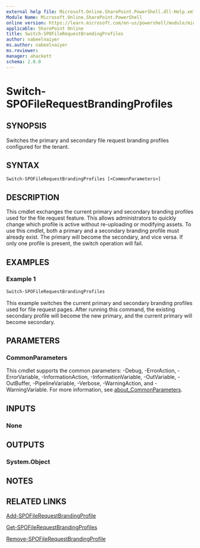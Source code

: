 ```yaml
---
external help file: Microsoft.Online.SharePoint.PowerShell.dll-Help.xml
Module Name: Microsoft.Online.SharePoint.PowerShell
online version: https://learn.microsoft.com/en-us/powershell/module/microsoft.online.sharepoint.powershell/switch-spofilerequestbrandingprofiles
applicable: SharePoint Online
title: Switch-SPOFileRequestBrandingProfiles
author: nabeelnaiyer
ms.author: nabeelnaiyer
ms.reviewer:
manager: ahackett
schema: 2.0.0
---
```


# Switch-SPOFileRequestBrandingProfiles

## SYNOPSIS

Switches the primary and secondary file request branding profiles configured for the tenant.

## SYNTAX

```
Switch-SPOFileRequestBrandingProfiles [<CommonParameters>]
```

## DESCRIPTION

This cmdlet exchanges the current primary and secondary branding profiles used for the file request feature. This allows administrators to quickly change which profile is active without re-uploading or modifying assets. To use this cmdlet, both a primary and a secondary branding profile must already exist. The primary will become the secondary, and vice versa. If only one profile is present, the switch operation will fail.

## EXAMPLES

### Example 1

```powershell
Switch-SPOFileRequestBrandingProfiles
```

This example switches the current primary and secondary branding profiles used for file request pages. After running this command, the existing secondary profile will become the new primary, and the current primary will become secondary.

## PARAMETERS

### CommonParameters

This cmdlet supports the common parameters: -Debug, -ErrorAction, -ErrorVariable, -InformationAction, -InformationVariable, -OutVariable, -OutBuffer, -PipelineVariable, -Verbose, -WarningAction, and -WarningVariable. For more information, see [about_CommonParameters](https://go.microsoft.com/fwlink/p/?LinkID=113216).

## INPUTS

### None

## OUTPUTS

### System.Object

## NOTES

## RELATED LINKS

[Add-SPOFileRequestBrandingProfile](/powershell/module/sharepoint-online/add-spofilerequestbrandingprofile)

[Get-SPOFileRequestBrandingProfiles](/powershell/module/sharepoint-online/get-spofilerequestbrandingprofiles)

[Remove-SPOFileRequestBrandingProfile](/powershell/module/sharepoint-online/remove-spofilerequestbrandingprofile)
